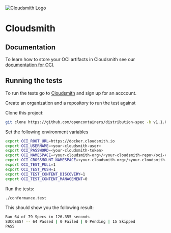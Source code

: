 ![Cloudsmith Logo](https://cloudsmith.com/assets/brand/cloudsmith-square-logo.svg)
# Cloudsmith

## Documentation

To learn how to store your OCI artifacts in Cloudsmith see our [documentation for OCI](https://help.cloudsmith.io/docs/oci-repository).

## Running the tests

To run the tests go to [Cloudsmith](https://cloudsmith.com/) and sign up for an acccount.

Create an organization and a repository to run the test against

Clone this project:
```bash
git clone https://github.com/opencontainers/distribution-spec -b v1.1.0
```

Set the following environment variables
```bash
export OCI_ROOT_URL=https://docker.cloudsmith.io
export OCI_USERNAME=<your-cloudsmith-user>
export OCI_PASSWORD=<your-cloudsmith-token>
export OCI_NAMESPACE=<your-cloudsmith-org>/<your-cloudsmith-repo>/oci-conformance-testing
export OCI_CROSSMOUNT_NAMESPACE=<your-cloudsmith-org>/<your-cloudsmith-repo>/oci-testing-crossmount
export OCI_TEST_PULL=1
export OCI_TEST_PUSH=1
export OCI_TEST_CONTENT_DISCOVERY=1
export OCI_TEST_CONTENT_MANAGEMENT=0
```

Run the tests:
```bash
./conformance.test
```

This should show you the following result:
```bash
Ran 64 of 79 Specs in 126.355 seconds
SUCCESS! -- 64 Passed | 0 Failed | 0 Pending | 15 Skipped
PASS
```